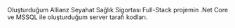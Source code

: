 Oluşturduğum Allianz Seyahat Sağlık Sigortası Full-Stack projemin .Net Core ve MSSQL ile oluşturduğum server tarafı kodları.
